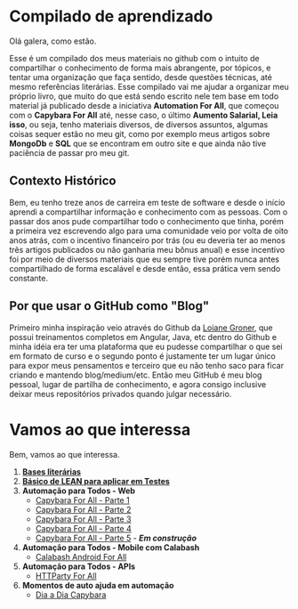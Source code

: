 # Compilado de aprendizado 

Olá galera, como estão.

Esse é um compilado dos meus materiais no github com o intuito de compartilhar o conhecimento de forma mais abrangente, por tópicos, e tentar uma organização que faça sentido, desde questões técnicas, até mesmo referências literárias. Esse compilado vai me ajudar a organizar meu próprio livro, que muito do que está sendo escrito nele tem base em todo material já publicado desde a iniciativa **Automation For All**, que começou com o **Capybara For All** até, nesse caso, o último **Aumento Salarial, Leia isso**, ou seja, tenho materiais diversos, de diversos assuntos, algumas coisas sequer estão no meu git, como por exemplo meus artigos sobre **MongoDb** e **SQL** que se encontram em outro site e que ainda não tive paciência de passar pro meu git. 

## Contexto Histórico

Bem, eu tenho treze anos de carreira em teste de software e desde o início aprendi a compartilhar informação e conhecimento com as pessoas. Com o passar dos anos pude compartilhar todo o conhecimento que tinha, porém a primeira vez escrevendo algo para uma comunidade veio por volta de oito anos atrás, com o incentivo financeiro por trás (ou eu deveria ter ao menos três artigos publicados ou não ganharia meu bônus anual) e esse incentivo foi por meio de diversos materiais que eu sempre tive porém nunca antes compartilhado de forma escalável e desde então, essa prática vem sendo constante. 

## Por que usar o GitHub como "Blog"

Primeiro minha inspiração veio através do Github da [Loiane Groner](https://github.com/loiane), que possui treinamentos completos em Angular, Java, etc dentro do Github e minha idéia era ter uma plataforma que eu pudesse compartilhar o que sei em formato de curso e o segundo ponto é justamente ter um lugar único para expor meus pensamentos e terceiro que eu não tenho saco para ficar criando e mantendo blog/medium/etc. Então meu GitHub é meu blog pessoal, lugar de partilha de conhecimento, e agora consigo inclusive deixar meus repositórios privados quando julgar necessário.

# Vamos ao que interessa

Bem, vamos ao que interessa.

1. **[Bases literárias](https://github.com/thiagomarquessp/a-importancia-da-leitura-para-qas)**
2. **[Básico de LEAN para aplicar em Testes](https://github.com/thiagomarquessp/lean-em-projetos-automacao)**
3. **Automação para Todos - Web**
    * [Capybara For All - Parte 1](https://github.com/thiagomarquessp/capybaraforall)
    * [Capybara For All - Parte 2](https://github.com/thiagomarquessp/capybara_for_all_p2)
    * [Capybara For All - Parte 3](https://github.com/thiagomarquessp/capybara_for_all_p3)
    * [Capybara For All - Parte 4](https://github.com/thiagomarquessp/capybara_for_all_p4)
    * [Capybara For All - Parte 5](https://github.com/thiagomarquessp/capybara-for-all-p5) - ***Em construção***
4. **Automação para Todos - Mobile com Calabash**
    * [Calabash Android For All](https://github.com/thiagomarquessp/calabash_android_for_all)
5. **Automação para Todos - APIs**
    * [HTTParty For All](https://github.com/thiagomarquessp/httpartyforall)
6. **Momentos de auto ajuda em automação**
    * [Dia a Dia Capybara](https://github.com/thiagomarquessp/dia-a-dia-capybara)